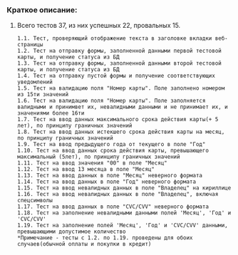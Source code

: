 ### Краткое описание:
1. Всего тестов 37, из них успешных 22, провальных 15.

       1.1. Тест, проверяющий отображение текста в заголовке вкладки веб-страницы
       1.2. Тест на отправку формы, заполненной данными первой тестовой карты, и получение статуса из БД
       1.3. Тест на отправку формы, заполненной данными второй тестовой карты, и получение статуса из БД
       1.4. Тест на отправку пустой формы и получение соответствующих уведомлений
       1.5. Тест на валидацию поля "Номер карты". Поле заполнено номером из 15ти значений
       1.6. Тест на валидацию поля "Номер карты". Поле заполняется валидными и принимвет их, невалидными данными и не принимает их, и значениями более 16ти
       1.7. Тест на ввод данных максимального срока действия карты(+ 5 лет), по принципу граничных значений
       1.8. Тест на ввод данных истекшего срока действия карты на месяц, по принципу граничных значений
       1.9. Тест на ввод предыдущего года от текущего в поле "Год"
       1.10. Тест на ввод данных срока действия карты, превышающего максимальный (5лет), по принципу граничных значений
       1.11. Тест на ввод значения "00" в поле "Месяц"
       1.12. Тест на ввод 13 месяца в поле "Месяц"
       1.13. Тест на ввод данных в поле "Месяц" неверного формата
       1.14. Тест на ввод данных в поле "Год" неверного формата
       1.15. Тест на ввод невалидных данных в поле "Владелец" на кириллице
       1.16. Тест на ввод невалидных данных в поле "Владелец", включая спецсимволы
       1.17. Тест на ввод данных в поле "CVC/CVV" неверного формата
       1.18. Тест на заполнение невалидными данными полей 'Месяц', 'Год' и 'CVC/CVV'
       1.19. Тест на заполнение полей 'Месяц', 'Год' и 'CVC/CVV' данными, превышающими допустимое количество
       *Примечание - тесты с 1.2. по 1.19. проведены для обоих случаев(обычной оплаты и покупки в кредит)